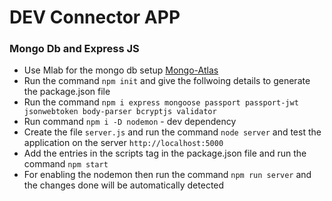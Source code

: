 # DEV Connector APP

### Mongo Db and Express JS ###

- Use Mlab for the mongo db setup [Mongo-Atlas](https://account.mongodb.com/account/login)
- Run the command `npm init` and give the follwoing details to generate the package.json file
- Run the command `npm i express mongoose passport passport-jwt jsonwebtoken body-parser bcryptjs validator`
- Run command `npm i -D nodemon` - dev dependency
- Create the file `server.js` and run the command `node server` and test the application on the server `http://localhost:5000`
- Add the entries in the scripts tag in the package.json file and run the command `npm start`
- For enabling the nodemon then run the command `npm run server` and the changes done will be automatically detected